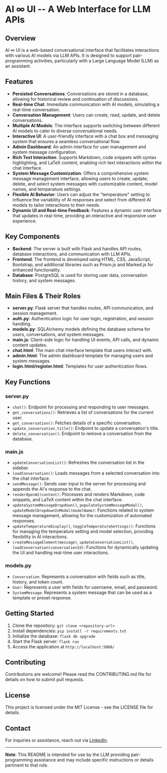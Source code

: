 # AI ∞ UI -- A Web Interface for LLM APIs

## Overview

AI ∞ UI is a web-based conversational interface that facilitates interactions with various AI models via LLM APIs. It is designed to support pair-programming activities, particularly with a Large Language Model (LLM) as an assistant.

## Features

- **Persisted Conversations**: Conversations are stored in a database, allowing for historical review and continuation of discussions.
- **Real-time Chat**: Immediate communication with AI models, simulating a real-time conversation.
- **Conversation Management**: Users can create, read, update, and delete conversations.
- **Multiple AI Models**: The interface supports switching between different AI models to cater to diverse conversational needs.
- **Interactive UI**: A user-friendly interface with a chat box and messaging system that ensures a seamless conversational flow.
- **Admin Dashboard**: An admin interface for user management and system message configuration.
- **Rich Text Interaction**: Supports Markdown, code snippets with syntax highlighting, and LaTeX content, enabling rich text interactions within the chat interface.
- **System Message Customization**: Offers a comprehensive system message management interface, allowing users to create, update, delete, and select system messages with customizable content, model names, and temperature settings.
- **Flexible AI Behavior**: Users can adjust the "temperature" setting to influence the variability of AI responses and select from different AI models to tailor interactions to their needs.
- **Dynamic UI and Real-time Feedback**: Features a dynamic user interface that updates in real-time, providing an interactive and responsive user experience.

## Key Components

- **Backend**: The server is built with Flask and handles API routes, database interactions, and communication with LLM APIs.
- **Frontend**: The frontend is developed using HTML, CSS, JavaScript, Bootstrap, and additional libraries such as Prism.js and Marked.js for enhanced functionality.
- **Database**: PostgreSQL is used for storing user data, conversation history, and system messages.

## Main Files & Their Roles

- **server.py**: Flask server that handles routes, API communication, and session management.
- **auth.py**: Authentication logic for user login, registration, and session handling.
- **models.py**: SQLAlchemy models defining the database schema for users, conversations, and system messages.
- **main.js**: Client-side logic for handling UI events, API calls, and dynamic content updates.
- **chat.html**: The main chat interface template that users interact with.
- **admin.html**: The admin dashboard template for managing users and system messages.
- **login.html/register.html**: Templates for user authentication flows.

## Key Functions

### server.py

- `chat()`: Endpoint for processing and responding to user messages.
- `get_conversations()`: Retrieves a list of conversations for the current user.
- `get_conversation()`: Fetches details of a specific conversation.
- `update_conversation_title()`: Endpoint to update a conversation's title.
- `delete_conversation()`: Endpoint to remove a conversation from the database.

### main.js

- `updateConversationList()`: Refreshes the conversation list in the sidebar.
- `loadConversation()`: Loads messages from a selected conversation into the chat interface.
- `sendMessage()`: Sends user input to the server for processing and appends the AI's response to the chat.
- `renderOpenAI(content)`: Processes and renders Markdown, code snippets, and LaTeX content within the chat interface.
- `updateSystemMessageDropdown()`, `populateSystemMessageModal()`, `updateModelDropdownInModal(modelName)`: Functions related to system message management, allowing for the customization of automated responses.
- `updateTemperatureDisplay()`, `toggleTemperatureSettings()`: Functions for managing the temperature setting and model selection, providing flexibility in AI interactions.
- `createMessageElement(message)`, `updateConversationList()`, `loadConversation(conversationId)`: Functions for dynamically updating the UI and handling real-time user interactions.


### models.py

- `Conversation`: Represents a conversation with fields such as title, history, and token count.
- `User`: Represents a user with fields for username, email, and password.
- `SystemMessage`: Represents a system message that can be used as a template or preset response.

## Getting Started

1. Clone the repository: `git clone <repository-url>`
2. Install dependencies: `pip install -r requirements.txt`
3. Initialize the database: `flask db upgrade`
4. Start the Flask server: `flask run`
5. Access the application at `http://localhost:5000/`

## Contributing

Contributions are welcome! Please read the CONTRIBUTING.md file for details on how to submit pull requests.

## License

This project is licensed under the MIT License - see the LICENSE file for details.

## Contact

For inquiries or assistance, reach out via [LinkedIn](https://www.linkedin.com/in/atkinsonkevin/).

---

**Note**: This README is intended for use by the LLM providing pair-programming assistance and may include specific instructions or details pertinent to that role.